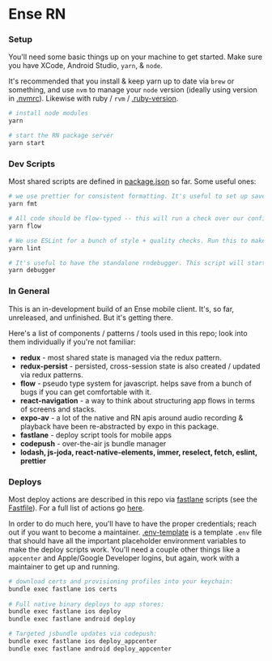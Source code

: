 # Ense RN

### Setup

You'll need some basic things up on your machine to get started. Make sure you have XCode, Android Studio, `yarn`, & `node`.

It's recommended that you install & keep yarn up to date via `brew` or something, and use `nvm` to manage your `node` version (ideally using version in [.nvmrc](.nvmrc)). Likewise with ruby / `rvm` / [.ruby-version](.ruby-version).

```sh
# install node modules
yarn

# start the RN package server
yarn start
```

### Dev Scripts

Most shared scripts are defined in [package.json](package.json) so far. Some useful ones:

```sh
# we use prettier for consistent formatting. It's useful to set up save hooks in your editor, but this script will run through and auto-format the repo.
yarn fmt

# All code should be flow-typed -- this will run a check over our configs. Ideally you have a flow editor plugin.
yarn flow

# We use ESLint for a bunch of style + quality checks. Run this to make sure you don't have any errors. Ideally you have a eslint editor plugin.
yarn lint

# It's useful to have the standalone rndebugger. This script will start the debugger service.
yarn debugger

```

### In General

This is an in-development build of an Ense mobile client. It's, so far, unreleased, and unfinished. But it's getting there. 

Here's a list of components / patterns / tools used in this repo; look into them individually if you're not familiar:

 - **redux** - most shared state is managed via the redux pattern.
 - **redux-persist** - persisted, cross-session state is also created / updated via redux patterns.
 - **flow** - pseudo type system for javascript. helps save from a bunch of bugs if you can get comfortable with it.
 - **react-navigation** - a way to think about structuring app flows in terms of screens and stacks.
 - **expo-av** - a lot of the native and RN apis around audio recording & playback have been re-abstracted by expo in this package. 
 - **fastlane** - deploy script tools for mobile apps
 - **codepush** - over-the-air js bundle manager
 - **lodash, js-joda, react-native-elements, immer, reselect, fetch, eslint, prettier**    
 
### Deploys

Most deploy actions are described in this repo via [fastlane](https://fastlane.tools/) scripts (see the [Fastfile](fastlane/Fastfile)). For a full list of actions go [here](fastlane/README.md). 

In order to do much here, you'll have to have the proper credentials; reach out if you want to become a maintainer. [.env-template](.env-template) is a template `.env` file that should have all the important placeholder environment variables to make the deploy scripts work. You'll need a couple other things like a `appcenter` and Apple/Google Developer logins, but again, work with a maintainer to get up and running. 

```bash
# download certs and provisioning profiles into your keychain:
bundle exec fastlane ios certs
 
# Full native binary deploys to app stores:
bundle exec fastlane ios deploy
bundle exec fastlane android deploy

# Targeted jsbundle updates via codepush:
bundle exec fastlane ios deploy_appcenter
bundle exec fastlane android deploy_appcenter
```

